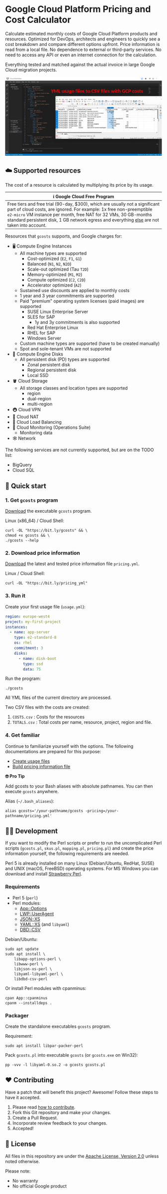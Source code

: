 # Google Cloud Platform Pricing and Cost Calculator

Calculate estimated monthly costs of Google Cloud Platform products and resources.
Optimized for DevOps, architects and engineers to quickly see a cost breakdown and compare different options upfront.
Price information is read from a local file.
No dependence to external or third-party services.
No need to access any API or even an internet connection for the calculation.

Everything tested and matched against the actual invoice in large Google Cloud migration projects.

![Screenshot: Cloud Shell with gcosts](img/cloud_shell-gcosts.png)

## ☁️ Supported resources

The cost of a resource is calculated by multiplying its price by its usage.

| :information_source: Google Cloud Free Program |
|------------------------------------------------|
| Free tiers and free trial (90-day, $300), which are usually not a significant part of cloud costs, are ignored. For example: 1x free non-preemptible `e2-micro` VM instance per month, free NAT for 32 VMs, 30 GB-months standard persistent disk, 1 GB network egress and everything [else](https://cloud.google.com/free/docs/gcp-free-tier/#compute) are not taken into account. |

Resources that `gcosts` supports, and Google charges for:

* 🖥️ Compute Engine Instances
	* All machine types are supported
		* Cost-optimized (`E2`, `F1`, `G1`)
		* Balanced (`N1`, `N2`, `N2D`)
		* Scale-out optimized (Tau `T2D`)
		* Memory-optimized (`M1`, `M2`)
		* Compute optimized (`C2`, `C2D`)
		* Accelerator optimized (`A2`)
	* Sustained use discounts are applied to monthly costs
	* 1 year and 3 year commitments are supported	
	* Paid "premium" operating system licenses (paid images) are supported
		* SUSE Linux Enterprise Server
		* SLES for SAP
			* 1y and 3y commitments is also supported
		* Red Hat Enterprise Linux
		* RHEL for SAP
		* Windows Server
	* Custom machine types are supported (have to be created manually)
	* Spot and sole-tenant VMs are not supported
* 💾 Compute Engine Disks
	* All persistent disk (PD) types are supported
		* Zonal persistent disk
		* Regional persistent disk
		* Local SSD
* 🪣 Cloud Storage
	* All storage classes and location types are supported
		* region
		* dual-region
		* multi-region
* 🚇 Cloud VPN
* 🔗 Cloud NAT
* 🤹 Cloud Load Balancing
* 🚦 Cloud Monitoring (Operations Suite)
	* Monitoring data
* 🕸️ Network 

The following services are not currently supported, but are on the TODO list:

* BigQuery
* Cloud SQL


## 🏃 Quick start

### 1. Get `gcosts` program

[Download](https://github.com/Cyclenerd/google-cloud-pricing-cost-calculator/releases/latest) the executable `gcosts` program.

Linux (x86_64) / Cloud Shell:
<!-- https://github.com/Cyclenerd/google-cloud-pricing-cost-calculator/releases/latest/download/gcosts -->
```shell
curl -OL "https://bit.ly/gcosts" && \
chmod +x gcosts && \
./gcosts --help
```

### 2. Download price information

[Download](https://github.com/Cyclenerd/google-cloud-pricing-cost-calculator/raw/master/pricing.yml) the latest and tested price information file `pricing.yml`.

Linux / Cloud Shell:
```shell
curl -OL "https://bit.ly/pricing_yml"
```

### 3. Run it

Create your first usage file (`usage.yml`):
```yml
region: europe-west4
project: my-first-project
instances:
  - name: app-server
    type: e2-standard-8
    os: rhel
    commitment: 3
    disks:
      - name: disk-boot
        type: ssd
        data: 75
```

Run the program:
```shell
./gcosts
```

All YML files of the current directory are processed.

Two CSV files with the costs are created:

1. `COSTS.csv`  : Costs for the resources
1. `TOTALS.csv` : Total costs per name, resource, project, region and file.

### 4. Get familiar

Continue to familiarize yourself with the options. The following documentations are prepared for this purpose:

* [Create usage files](usage/)
* [Build pricing information file](build/)

**🤓 Pro Tip**

Add gcosts to your Bash aliases with absolute pathnames. You can then execute `gcosts` anywhere.

Alias (`~/.bash_aliases`):
```shell
alias gcosts='/your-pathname/gcosts -pricing=/your-pathname/pricing.yml'
```



## 🧑‍💻 Development

If you want to modify the Perl scripts or prefer to run the uncomplicated Perl scripts (`gcosts.pl`, `skus.pl`, `mapping.pl`, `pricing.pl`) and create the price information yourself,
the following requirements are needed.

Perl 5 is already installed on many Linux (Debian/Ubuntu, RedHat, SUSE) and UNIX (macOS, FreeBSD) operating systems.
For MS Windows you can download and install [Strawberry Perl](https://strawberryperl.com/).

### Requirements

* Perl 5 (`perl`)
* Perl modules:
	* [App::Options](https://metacpan.org/pod/App::Options)
	* [LWP::UserAgent](https://metacpan.org/pod/LWP::UserAgent)
	* [JSON::XS](https://metacpan.org/pod/JSON::XS)
	* [YAML::XS](https://metacpan.org/pod/YAML::XS) (and `libyaml`)
	* [DBD::CSV](https://metacpan.org/pod/DBD::CSV)

Debian/Ubuntu:
```shell
sudo apt update
sudo apt install \
	libapp-options-perl \
	libwww-perl \
	libjson-xs-perl \
	libyaml-libyaml-perl \
	libdbd-csv-perl
```

Or install Perl modules with cpanminus:
```shell
cpan App::cpanminus
cpanm --installdeps .
```

### Packager

Create the standalone executables `gcosts` program.

Requirement:
```shell
sudo apt install libpar-packer-perl
```

Pack `gcosts.pl` into executable `gcosts` (or `gcosts.exe` on Win32):
```shell
pp -vvv -l libyaml-0.so.2 -o gcosts gcosts.pl
```

## ❤️ Contributing

Have a patch that will benefit this project?
Awesome! Follow these steps to have it accepted.

1. Please read [how to contribute](CONTRIBUTING.md).
1. Fork this Git repository and make your changes.
1. Create a Pull Request.
1. Incorporate review feedback to your changes.
1. Accepted!


## 📜 License

All files in this repository are under the [Apache License, Version 2.0](LICENSE) unless noted otherwise.

Please note:

* No warranty
* No official Google product